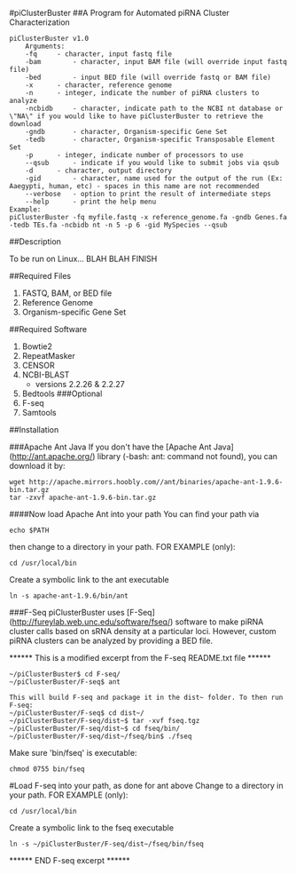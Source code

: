 #piClusterBuster
##A Program for Automated piRNA Cluster Characterization

	piClusterBuster v1.0
		Arguments:
		-fq		- character, input fastq file
		-bam		- character, input BAM file (will override input fastq file)
		-bed		- input BED file (will override fastq or BAM file)
		-x		- character, reference genome
		-n		- integer, indicate the number of piRNA clusters to analyze
		-ncbidb		- character, indicate path to the NCBI nt database or \"NA\" if you would like to have piClusterBuster to retrieve the download
		-gndb		- character, Organism-specific Gene Set
		-tedb		- character, Organism-specific Transposable Element Set
		-p		- integer, indicate number of processors to use
		--qsub		- indicate if you would like to submit jobs via qsub
		-d		- character, output directory
		-gid		- character, name used for the output of the run (Ex: Aaegypti, human, etc) - spaces in this name are not recommended
		--verbose	- option to print the result of intermediate steps
		--help		- print the help menu
	Example:
	piClusterBuster -fq myfile.fastq -x reference_genome.fa -gndb Genes.fa -tedb TEs.fa -ncbidb nt -n 5 -p 6 -gid MySpecies --qsub

##Description

To be run on Linux... BLAH BLAH FINISH

##Required Files
1. FASTQ, BAM, or BED file
2. Reference Genome
3. Organism-specific Gene Set

##Required Software
1. Bowtie2
2. RepeatMasker
2. CENSOR
3. NCBI-BLAST 
	- versions 2.2.26 & 2.2.27
4. Bedtools
###Optional
5. F-seq
6. Samtools

##Installation

###Apache Ant Java
If you don't have the [Apache Ant Java] (http://ant.apache.org/) library (-bash: ant: command not found), you can download it by:

```
wget http://apache.mirrors.hoobly.com//ant/binaries/apache-ant-1.9.6-bin.tar.gz
tar -zxvf apache-ant-1.9.6-bin.tar.gz
```

####Now load Apache Ant into your path
You can find your path via

```echo $PATH```

then change to a directory in your path. FOR EXAMPLE (only):

```cd /usr/local/bin```

Create a symbolic link to the ant executable

```ln -s apache-ant-1.9.6/bin/ant```

###F-Seq
piClusterBuster uses [F-Seq] (http://fureylab.web.unc.edu/software/fseq/) software to make piRNA cluster calls based on sRNA density at a particular loci.  However, custom piRNA clusters can be analyzed by providing a BED file.

****** This is a modified excerpt from the F-seq README.txt file ******
```
~/piClusterBuster$ cd F-seq/
~/piClusterBuster/F-seq$ ant

This will build F-seq and package it in the dist~ folder. To then run F-seq:
~/piClusterBuster/F-seq$ cd dist~/
~/piClusterBuster/F-seq/dist~$ tar -xvf fseq.tgz
~/piClusterBuster/F-seq/dist~$ cd fseq/bin/
~/piClusterBuster/F-seq/dist~/fseq/bin$ ./fseq
```
Make sure 'bin/fseq' is executable:

```chmod 0755 bin/fseq```

#Load F-seq into your path, as done for ant above
Change to a directory in your path. FOR EXAMPLE (only):

```cd /usr/local/bin```

Create a symbolic link to the fseq executable

```ln -s ~/piClusterBuster/F-seq/dist~/fseq/bin/fseq```

****** END F-seq excerpt ******
